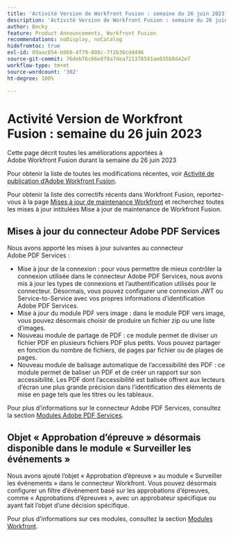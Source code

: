 ```yaml
---
title: 'Activité Version de Workfront Fusion : semaine du 26 juin 2023'
description: 'Activité Version de Workfront Fusion : semaine du 26 juin 2023'
author: Becky
feature: Product Announcements, Workfront Fusion
recommendations: noDisplay, noCatalog
hidefromtoc: true
exl-id: 09aac854-b860-4f79-808c-7f2b36cdd496
source-git-commit: 76deb76c66e8f8a7dea721378591ae035b8d42e7
workflow-type: tm+mt
source-wordcount: '302'
ht-degree: 100%

---
```


# Activité Version de Workfront Fusion : semaine du 26 juin 2023

Cette page décrit toutes les améliorations apportées à Adobe Workfront Fusion durant la semaine du 26 juin 2023

Pour obtenir la liste de toutes les modifications récentes, voir [Activité de publication d’Adobe Workfront Fusion](../../../product-announcements/product-releases/fusion-release-activity/fusion-release-activity.md).

Pour obtenir la liste des correctifs récents dans Workfront Fusion, reportez-vous à la page [Mises à jour de maintenance Workfront](https://experienceleague.adobe.com/docs/workfront-known-issues/releases/current-updates.html) et recherchez toutes les mises à jour intitulées Mise à jour de maintenance de Workfront Fusion.

## Mises à jour du connecteur Adobe PDF Services

Nous avons apporté les mises à jour suivantes au connecteur Adobe PDF Services :

* Mise à jour de la connexion : pour vous permettre de mieux contrôler la connexion utilisée dans le connecteur Adobe PDF Services, nous avons mis à jour les types de connexions et l’authentification utilisés pour le connecteur. Désormais, vous pouvez configurer une connexion JWT ou Service-to-Service avec vos propres informations d’identification Adobe PDF Services.
* Mise à jour du module PDF vers image : dans le module PDF vers image, vous pouvez désormais choisir de produire un fichier zip ou une liste d’images.
* Nouveau module de partage de PDF : ce module permet de diviser un fichier PDF en plusieurs fichiers PDF plus petits. Vous pouvez partager en fonction du nombre de fichiers, de pages par fichier ou de plages de pages.
* Nouveau module de balisage automatique de l’accessibilité des PDF : ce module permet de baliser un PDF et de créer un rapport sur son accessibilité. Les PDF dont l’accessibilité est balisée offrent aux lecteurs d’écran une plus grande précision dans l’identification des éléments de mise en page tels que les titres ou les tableaux.

Pour plus d’informations sur le connecteur Adobe PDF Services, consultez la section [Modules Adobe PDF Services](/help/quicksilver/workfront-fusion/apps-and-their-modules/pdf-modules.md).

## Objet « Approbation d’épreuve » désormais disponible dans le module « Surveiller les événements »

Nous avons ajouté l’objet « Approbation d’épreuve » au module « Surveiller les événements » dans le connecteur Workfront. Vous pouvez désormais configurer un filtre d’événement basé sur les approbations d’épreuves, comme « Approbations d’épreuves », avec un approbateur spécifique ou ayant fait l’objet d’une décision spécifique.

Pour plus d’informations sur ces modules, consultez la section [Modules Workfront](/help/quicksilver/workfront-fusion/apps-and-their-modules/workfront-modules.md#triggers).
